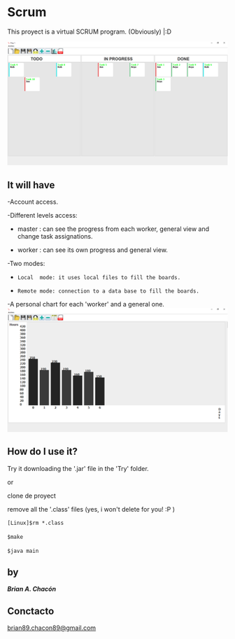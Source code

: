 # Scrum #

This proyect is a virtual SCRUM program. (Obviously) |:D 

![capture of the program 1](Files/work1.png "CAPTURE")

## It will have ##

-Account access.

-Different levels access:

 *    master : can see the progress from each worker, general view and change task assignations.
 
 *    worker : can see its own progress and general view.
 
-Two modes:
*     Local  mode: it uses local files to fill the boards.

*     Remote mode: connection to a data base to fill the boards.

-A personal chart for each 'worker' and a general one.
![capture of the program 1](Files/work1b.png "CAPTURE")

## How do I use it? ##

Try it downloading the '.jar' file in the 'Try' folder.

or

clone de proyect 

remove all the '.class' files (yes, i won't delete for you! :P )

~~~
[Linux]$rm *.class    

$make

$java main
~~~



## by ##

***Brian A. Chacón***

## Conctacto ##

brian89.chacon89@gmail.com
